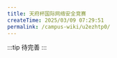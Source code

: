 ```yaml
---
title: 天府杯国际网络安全竞赛
createTime: 2025/03/09 07:29:51
permalink: /campus-wiki/u2ezhtp0/
---
```



:::tip
待完善
:::